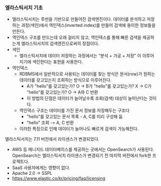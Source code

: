 ### 엘라스틱서치 기초

- 엘라스틱서치는 루씬을 기반으로 만들어진 검색엔진이다. 데이터를 분석하고 저장하는 과정(색인)에서 역인덱스(inverted index)를 만들어 검색에 용이한 정보들을 만든다.
- 역인덱스 구조를 만드는데 오래 걸리지 않고, 역인덱스를 통해 빠른 검색을 제공하는게 엘라스틱서치의 검색엔진으로써의 장점이다.
- 색인
    - 엘라스틱서치에 데이터 저장하는 과정에서는 “분석 + 가공 + 저장” 이 이루어지기에 색인한다는 표현을 사용한다.
- 역인덱스
    - RDBMS에서 일반적으로 사용되는 데이터를 찾는 방식은 문서(row)가 원하는 데이터를 갖고있는지 조회하는 방식으로 이루어진다.
        - A가 "hello"를 갖고있는가? O -> B가 "hello"를 갖고있는가? X -> C가 "hello"를 갖고있는가? O -> A와 C 반환
        - 이 방법의 단점은 데이터가 늘어날수록 조회(검색) 대상이 늘어난다는 것이다.
    - 역인덱스 구조는 데이터를 가진 문서 정보를 저장해두는 구조다
        - "hello"를 갖고있는 문서 목록 - A, C를 미리 구성해 둠
        - "hello" 조회 -> A, C 반환
    - 이러한 특징으로 인해 데이터가 늘어나도 빠르게 검색이 가능해진다.

엘라스틱서치는 7.11 버전에서 라이센스가 변경되었다.

- AWS 등 매니지드 데이터베이스를 제공하는 곳에서는 OpenSearch가 사용된다. OpenSearch는 엘라스틱서치 라이센스가 변경되기 전 마지막 버전에서 fork한 프로젝트다.
- SaaS 사용자에게는 영향이 없다.
- Apache 2.0 → SSPL
- https://www.elastic.co/kr/pricing/faq/licensing
